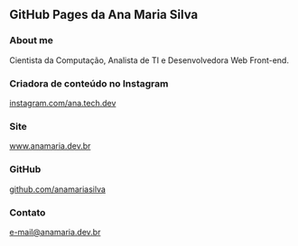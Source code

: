 ## GitHub Pages da Ana Maria Silva

### About me
Cientista da Computação, Analista de TI e Desenvolvedora Web Front-end.
<br>
### Criadora de conteúdo no Instagram
<a href="https://instagram.com/ana.tech.dev">instagram.com/ana.tech.dev</a>
<br>
### Site
<a href="https://www.anamaria.dev.br">www.anamaria.dev.br</a>
<br>
### GitHub
<a href="https://github.com/anamariasilva">github.com/anamariasilva</a>
<br>
### Contato
e-mail@anamaria.dev.br
